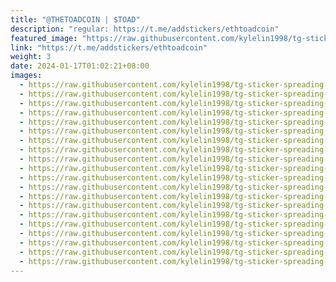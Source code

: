 ```yaml
---
title: "@THETOADCOIN | $TOAD"
description: "regular: https://t.me/addstickers/ethtoadcoin"
featured_image: "https://raw.githubusercontent.com/kylelin1998/tg-sticker-spreading-worldwide-images/main/img/aa624501-040d-4824-b967-27730672e468.jpg"
link: "https://t.me/addstickers/ethtoadcoin"
weight: 3
date: 2024-01-17T01:02:21+08:00
images:
  - https://raw.githubusercontent.com/kylelin1998/tg-sticker-spreading-worldwide-images/main/img/aa624501-040d-4824-b967-27730672e468.jpg
  - https://raw.githubusercontent.com/kylelin1998/tg-sticker-spreading-worldwide-images/main/img/ddbb1ee6-bd95-452d-b175-218d6dfbdeab.jpg
  - https://raw.githubusercontent.com/kylelin1998/tg-sticker-spreading-worldwide-images/main/img/d3905139-91d7-43db-a0d0-57311a7c5fe2.jpg
  - https://raw.githubusercontent.com/kylelin1998/tg-sticker-spreading-worldwide-images/main/img/d301340d-ce5e-4569-8296-52d6f8f6f333.jpg
  - https://raw.githubusercontent.com/kylelin1998/tg-sticker-spreading-worldwide-images/main/img/4aafcc96-6ddd-4246-b13b-15eb3a76434d.jpg
  - https://raw.githubusercontent.com/kylelin1998/tg-sticker-spreading-worldwide-images/main/img/5ee5b527-8905-42b7-9384-55b7aa37b464.jpg
  - https://raw.githubusercontent.com/kylelin1998/tg-sticker-spreading-worldwide-images/main/img/52ad3012-a1b6-493b-90be-c2b855ca1d32.jpg
  - https://raw.githubusercontent.com/kylelin1998/tg-sticker-spreading-worldwide-images/main/img/1dba1a29-8966-490c-8be2-88a59630b597.jpg
  - https://raw.githubusercontent.com/kylelin1998/tg-sticker-spreading-worldwide-images/main/img/7fa345a6-2e4d-478b-b1f3-73a612190668.jpg
  - https://raw.githubusercontent.com/kylelin1998/tg-sticker-spreading-worldwide-images/main/img/3320d71f-7204-4f25-ad8d-1c1d7a4d5f24.jpg
  - https://raw.githubusercontent.com/kylelin1998/tg-sticker-spreading-worldwide-images/main/img/4e1252b8-9a40-40cf-b1cd-93524dfe989f.jpg
  - https://raw.githubusercontent.com/kylelin1998/tg-sticker-spreading-worldwide-images/main/img/00f7b2b9-0f7b-42b8-bf86-48acfc8fd0a9.jpg
  - https://raw.githubusercontent.com/kylelin1998/tg-sticker-spreading-worldwide-images/main/img/20643768-ae33-402b-a326-e3ec287a2fe3.jpg
  - https://raw.githubusercontent.com/kylelin1998/tg-sticker-spreading-worldwide-images/main/img/459cca41-dd48-4d78-8879-09f8b2c25d65.jpg
  - https://raw.githubusercontent.com/kylelin1998/tg-sticker-spreading-worldwide-images/main/img/a370ed1d-8605-4f7f-968d-b89a26b6cbc6.jpg
  - https://raw.githubusercontent.com/kylelin1998/tg-sticker-spreading-worldwide-images/main/img/aeef5e5e-7b6d-4b18-a128-a5759805f844.jpg
  - https://raw.githubusercontent.com/kylelin1998/tg-sticker-spreading-worldwide-images/main/img/25055613-0825-42bc-a812-2acf68bb7199.jpg
  - https://raw.githubusercontent.com/kylelin1998/tg-sticker-spreading-worldwide-images/main/img/7639247f-00ca-4902-859b-e53d86e5c5a1.jpg
  - https://raw.githubusercontent.com/kylelin1998/tg-sticker-spreading-worldwide-images/main/img/91b4aa69-812e-4dd5-bb54-3bce154d9a27.jpg
  - https://raw.githubusercontent.com/kylelin1998/tg-sticker-spreading-worldwide-images/main/img/39a6da1b-3b6b-452e-8133-81d9f8084623.jpg
---
```

